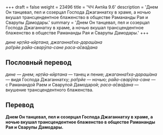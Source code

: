 +++
draft = false
weight = 23496
title = 'ЧЧ Антйа 9.6'
description = 'Днем Он танцевал, пел и созерцал Господа Джаганнатху в храме, а ночью вкушал трансцендентное блаженство в обществе Рамананды Рая и Сварупы Дамодары.'
summary = 'Днем Он танцевал, пел и созерцал Господа Джаганнатху в храме, а ночью вкушал трансцендентное блаженство в обществе Рамананды Рая и Сварупы Дамодары.'
+++

_дине нр̣тйа-кӣртана, джаганна̄тха-дараш́ана  
ра̄трйе ра̄йа-сварӯпа-сане раса-а̄сва̄дана_

## Пословный перевод

_дине_ — днем; _нр̣тйа_\-_кӣртана_ — танец и пение; _джаганна̄тха_\-_дараш́ана_ — видя Господа Джаганнатху; _ра̄трйе_ — ночью; _ра̄йа_\-_сварӯпа_\-_сане_ — с Раманандой Раем и Сварупой Дамодарой; _раса_\-_а̄сва̄дана_ — вкушение трансцендентного блаженства.

## Перевод

**Днем Он танцевал, пел и созерцал Господа Джаганнатху в храме, а ночью вкушал трансцендентное блаженство в обществе Рамананды Рая и Сварупы Дамодары.**
